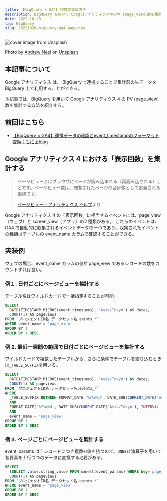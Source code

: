 ```yaml
---
title: 【BigQuery × GA4】PV数の集計方法
description: BigQuery を用いて Googleアナリティクス4のPV (page_view)数を集計する方法を紹介する。
date: 2022-10-20
tag: BigQuery
slug: 20221020-bigquery-ga4-pageview
---
```


![cover image from Unsplash](/assets/blog/20221020-bigquery-ga4-pageview/cover.webp)

Photo by [Andrew Neel](https://unsplash.com/photos/A9Msi-vUNKg) on [Unsplash](https://unsplash.com/)

## 本記事について

Google アナリティクス は、 BigQuery と連携することで集計前の生データを BigQuery 上で利用することができる。

本記事では、BigQuery を用いて Google アナリティクス 4 の PV (page_view)数を集計する方法を紹介する。

## 前回はこちら

- [【BigQuery × GA4】連携データの確認とevent_timestampのフォーマット変換｜もにょblog](https://www.monyoblog.com/posts/20221016-bigquery-ga4-timestamp/)

## Google アナリティクス 4 における「表示回数」を集計する

> ページビューとはブラウザにページが読み込まれる（再読み込される）ことです。ページビュー数は、閲覧されたページの合計数として定義される指標です。
>
> [ページビュー - アナリティクス ヘルプ](https://support.google.com/analytics/answer/6086080 )より

Google アナリティクス 4 の「表示回数」に相当するイベントには、page_view（ウェブ）と screen_view（アプリ）の２種類がある。
これらのイベントは、GA4 で自動的に収集されるイベントデータの一つであり、収集されたイベントの種類はテーブルの event_name カラムで確認することができる。

## 実装例

ウェブの場合、event_name カラムの値が page_view であるレコードの数をカウントすれば良い。

### 例１. 日付ごとにページビューを集計する

テーブル名はワイルドカードで一括指定することが可能。

```sql
SELECT
  DATE(TIMESTAMP_MICROS(event_timestamp), 'Asia/Tokyo') AS dates,
  COUNT(1) AS pageviews
FROM `プロジェクトID名.データセット名.events_*`
WHERE event_name = 'page_view'
GROUP BY 1
ORDER BY 1 DESC
```

### 例 2. 最近一週間の範囲で日付ごとにページビューを集計する

ワイルドカードで複数したテーブルから、さらに条件でテーブルを絞り込むときは`_TABLE_SUFFIX`を用いる。

```sql
SELECT
  DATE(TIMESTAMP_MICROS(event_timestamp), 'Asia/Tokyo') AS dates,
  COUNT(1) AS pageviews
FROM `プロジェクトID名.データセット名.events_*`
WHERE
  _TABLE_SUFFIX BETWEEN FORMAT_DATE('%Y%m%d', DATE_SUB(CURRENT_DATE('Asia/Tokyo'), INTERVAL 7 DAY))
  AND
  FORMAT_DATE('%Y%m%d', DATE_SUB(CURRENT_DATE('Asia/Tokyo'), INTERVAL 1 DAY))
  AND
  event_name = 'page_view'
GROUP BY 1
ORDER BY 1 DESC
```

### 例 3. ページごとにページビューを集計する

event_params は 1 レコードにつき複数の値を持つので、`UNNEST`演算子を用いて各要素を１行づつのデータに変換する必要がある。

```sql
SELECT
  (SELECT value.string_value FROM unnest(event_params) WHERE key='page_title') AS page_titles,
  COUNT(1) AS pageviews
FROM `プロジェクトID名.データセット名.events_*`
WHERE event_name = 'page_view'
GROUP BY 1
ORDER BY 2 DESC
```
